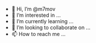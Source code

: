 - 👋 Hi, I’m @m7mov
- 👀 I’m interested in ...
- 🌱 I’m currently learning ...
- 💞️ I’m looking to collaborate on ...
- 📫 How to reach me ...

<!---
m7mov/m7mov is a ✨ special ✨ repository because its `README.md` (this file) appears on your GitHub profile.
You can click the Preview link to take a look at your changes.
--->
